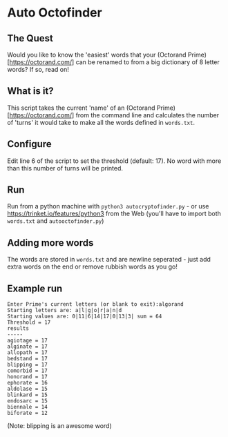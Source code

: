 # Auto Octofinder

## The Quest

Would you like to know the 'easiest' words that your (Octorand Prime)[https://octorand.com/] can be renamed to from a big dictionary of 8 letter words? If so, read on! 

## What is it?

This script takes the current 'name' of an (Octorand Prime)[https://octorand.com/] from the command line and calculates the number of 'turns' it would take to make all the words defined in `words.txt`.

## Configure

Edit line 6 of the script to set the threshold (default: 17).  No word with more than this number of turns will be printed. 

## Run

Run from a python machine with `python3 autocryptofinder.py` - or use https://trinket.io/features/python3 from the Web (you'll have to import both `words.txt` and `autooctofinder.py`)

## Adding more words

The words are stored in `words.txt` and are newline seperated - just add extra words on the end or remove rubbish words as you go!

## Example run

```
Enter Prime's current letters (or blank to exit):algorand
Starting letters are: a|l|g|o|r|a|n|d
Starting values are: 0|11|6|14|17|0|13|3| sum = 64
Threshold = 17
results
-----
agiotage = 17
alginate = 17
allopath = 17
bedstand = 17
blipping = 17
comorbid = 17
honorand = 17
ephorate = 16
aldolase = 15
blinkard = 15
endosarc = 15
biennale = 14
biforate = 12
```

(Note: blipping is an awesome word)